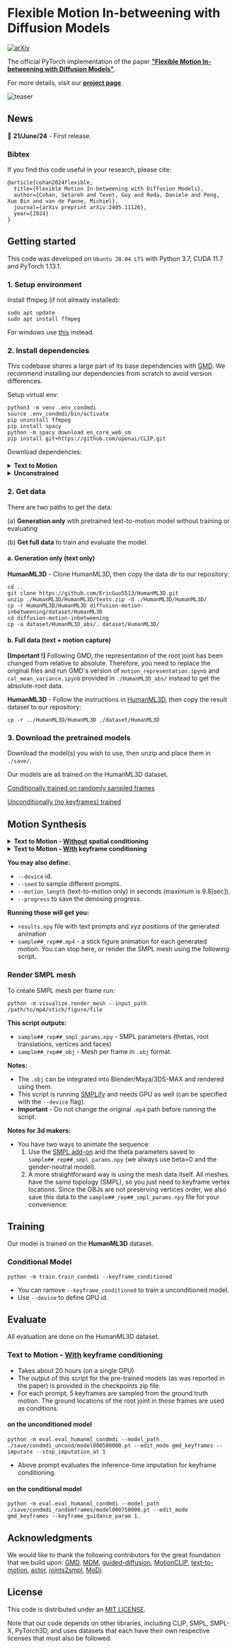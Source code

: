 # Flexible Motion In-betweening with Diffusion Models

[![arXiv](https://img.shields.io/badge/arXiv-<2305.12577>-<COLOR>.svg)](https://arxiv.org/abs/2405.11126)

The official PyTorch implementation of the paper [**"Flexible Motion In-betweening with Diffusion Models"**](https://arxiv.org/pdf/2405.11126).

For more details, visit our [**project page**](https://setarehc.github.io/CondMDI/).

![teaser](./assets/teaser.png)

## News
📢
**21/June/24** - First release.


### Bibtex
If you find this code useful in your research, please cite:

```
@article{cohan2024flexible,
  title={Flexible Motion In-betweening with Diffusion Models},
  author={Cohan, Setareh and Tevet, Guy and Reda, Daniele and Peng, Xue Bin and van de Panne, Michiel},
  journal={arXiv preprint arXiv:2405.11126},
  year={2024}
}
```


## Getting started

This code was developed on `Ubuntu 20.04 LTS` with Python 3.7, CUDA 11.7 and PyTorch 1.13.1.


### 1. Setup environment
Install ffmpeg (if not already installed):

```shell
sudo apt update
sudo apt install ffmpeg
```
For windows use [this](https://www.geeksforgeeks.org/how-to-install-ffmpeg-on-windows/) instead.


### 2. Install dependencies
This codebase shares a large part of its base dependencies with [GMD](https://github.com/korrawe/guided-motion-diffusion). We recommend installing our dependencies from scratch to avoid version differences.

Setup virtual env:
```shell
python3 -m venv .env_condmdi
source .env_condmdi/bin/activate
pip uninstall ffmpeg
pip install spacy
python -m spacy download en_core_web_sm
pip install git+https://github.com/openai/CLIP.git
```

Download dependencies:

<details>
  <summary><b>Text to Motion</b></summary>

```bash
bash prepare/download_smpl_files.sh
bash prepare/download_glove.sh
bash prepare/download_t2m_evaluators.sh
```
</details>

<details>
  <summary><b>Unconstrained</b></summary>

```bash
bash prepare/download_smpl_files.sh
bash prepare/download_recognition_unconstrained_models.sh
```
</details>

### 2. Get data
There are two paths to get the data:

(a) **Generation only** wtih pretrained text-to-motion model without training or evaluating

(b) **Get full data** to train and evaluate the model.


#### a. Generation only (text only)

**HumanML3D** - Clone HumanML3D, then copy the data dir to our repository:

```shell
cd ..
git clone https://github.com/EricGuo5513/HumanML3D.git
unzip ./HumanML3D/HumanML3D/texts.zip -d ./HumanML3D/HumanML3D/
cp -r HumanML3D/HumanML3D diffusion-motion-inbetweening/dataset/HumanML3D
cd diffusion-motion-inbetweening
cp -a dataset/HumanML3D_abs/. dataset/HumanML3D/
```


#### b. Full data (text + motion capture)

**[Important !]**
Following GMD, the representation of the root joint has been changed from relative to absolute. Therefore, you need to replace the original files and run GMD's version of `motion_representation.ipynb` and `cal_mean_variance.ipynb` provided in `./HumanML3D_abs/` instead to get the absolute-root data.

**HumanML3D** - Follow the instructions in [HumanML3D](https://github.com/EricGuo5513/HumanML3D.git),
then copy the result dataset to our repository:

```shell
cp -r ../HumanML3D/HumanML3D ./dataset/HumanML3D
```

### 3. Download the pretrained models

Download the model(s) you wish to use, then unzip and place them in `./save/`.

Our models are all trained on the HumanML3D dataset.

[Conditionally trained on randomly sampled frames](https://drive.google.com/file/d/15mYPp2U0VamWfu1SnwCukUUHczY9RPIP/view?usp=sharing)

[Unconditionally (no keyframes) trained](https://drive.google.com/file/d/1B0PYpmCXXwV0a5mhkgea_J2pOwhYy-k5/view?usp=sharing)



## Motion Synthesis
<details>
  <summary><b>Text to Motion - <u>Without</u> spatial conditioning</b></summary>

This part is a standard text-to-motion generation.

### Generate from test set prompts
#### using the unconditioned model
```shell
python -m sample.synthesize --model_path ./save/condmdi_uncond/model000500000.pt --num_samples 10 --num_repetitions 3
```
#### using the conditional model
```shell
python -m sample.conditional_synthesis --model_path ./save/condmdi_randomframes/model000750000.pt --edit_mode uncond --num_samples 10 --num_repetitions 3
```
* You can use `--no_text` to sample from the conditional model without text conditioning.

### Generate from a single prompt
#### using the unconditioned model
```shell
python -m sample.synthesize --model_path ./save/condmdi_uncond/model000500000.pt --num_samples 10 --num_repetitions 1 --text_prompt "a person is exercising and jumping"
```
#### using the conditional model
```shell
python -m sample.conditional_synthesis --model_path ./save/condmdi_randomframes/model000750000.pt --edit_mode uncond --num_samples 10 --num_repetitions 3 --text_prompt "a person is exercising and jumping"
```
![example](assets/example_text_only.gif)
</details>

<details>
  <summary><b>Text to Motion - <u>With</u> keyframe conditioning</b></summary>

### Generate from a single prompt - condition on keyframe locations
#### using the uncoditioned model
```shell
python -m sample.edit --model_path ./save/condmdi_uncond/model000500000.pt --edit_mode benchmark_sparse --transition_length 5 --num_samples 10 --num_repetitions 3 --imputate --stop_imputation_at 1 --reconstruction_guidance --reconstruction_weight 20 --text_condition "a person throws a ball"
```
* You can remove `--text_condition` to generate samples conditioned only on keyframes (not text).
#### using the conditional model
```shell
python -m sample.conditional_synthesis --model_path ./save/condmdi_randomframes/model000750000.pt --edit_mode benchmark_sparse --transition_length 5 --num_samples 10 --num_repetitions 3 --text_prompt "a person throws a ball"
```

### Generate from test set prompts - condition on keyframe locations
#### using the conditional model
```shell
python -m sample.conditional_synthesis --model_path ./save/condmdi_randomframes/model000750000.pt --edit_mode benchmark_sparse --transition_length 5 --num_samples 10 --num_repetitions 3
```
* You can use `--no_text` to sample from the conditional model without text conditioning.

(In development) Using the `--interactive` flag will start an interactive window that allows you to choose the keyframes yourself. The interactive pattern will override the predefined pattern.
![example](assets/example_conditional_sparse_T=5.gif)


**Useful flags for spatial conditioning:**
* `--edit_mode` to indicate the type of spatial condition.
* `--imputation` to use imputation/inpainting for inference-time conditioning.
    * `stop_imputation_at` to indicate the diffusion step to stop replacement. Default is 0.
* `--reconstruction_guidance` to use reconstruction guidance for inference-time conditioning.
    * `--reconstruction_weight` to indicate the reconstruction guidance weight ($w_r$ in Algorithm 3)
</details>

**You may also define:**
* `--device` id.
* `--seed` to sample different prompts.
* `--motion_length` (text-to-motion only) in seconds (maximum is 9.8[sec]).
* `--progress` to save the denosing progress.

**Running those will get you:**
* `results.npy` file with text prompts and xyz positions of the generated animation
* `sample##_rep##.mp4` - a stick figure animation for each generated motion.
You can stop here, or render the SMPL mesh using the following script.

### Render SMPL mesh

To create SMPL mesh per frame run:

```shell
python -m visualize.render_mesh --input_path /path/to/mp4/stick/figure/file
```

**This script outputs:**
* `sample##_rep##_smpl_params.npy` - SMPL parameters (thetas, root translations, vertices and faces)
* `sample##_rep##_obj` - Mesh per frame in `.obj` format.

**Notes:**
* The `.obj` can be integrated into Blender/Maya/3DS-MAX and rendered using them.
* This script is running [SMPLify](https://smplify.is.tue.mpg.de/) and needs GPU as well (can be specified with the `--device` flag).
* **Important** - Do not change the original `.mp4` path before running the script.

**Notes for 3d makers:**
* You have two ways to animate the sequence:
  1. Use the [SMPL add-on](https://smpl.is.tue.mpg.de/index.html) and the theta parameters saved to `sample##_rep##_smpl_params.npy` (we always use beta=0 and the gender-neutral model).
  1. A more straightforward way is using the mesh data itself. All meshes have the same topology (SMPL), so you just need to keyframe vertex locations.
     Since the OBJs are not preserving vertices order, we also save this data to the `sample##_rep##_smpl_params.npy` file for your convenience.


## Training

Our model is trained on the **HumanML3D** dataset.
### Conditional Model
```shell
python -m train.train_condmdi --keyframe_conditioned
```
* You can ramove `--keyframe_conditioned` to train a unconditioned model.
* Use `--device` to define GPU id.

## Evaluate
All evaluation are done on the HumanML3D dataset.

### Text to Motion - <u>With</u> keyframe conditioning

* Takes about 20 hours (on a single GPU)
* The output of this script for the pre-trained models (as was reported in the paper) is provided in the checkpoints zip file.
* For each prompt, 5 keyframes are sampled from the ground truth motion. The ground locations of the root joint in those frames are used as conditions.

#### on the unconditioned model
```shell
python -m eval.eval_humanml_condmdi --model_path ./save/condmdi_uncond/model000500000.pt --edit_mode gmd_keyframes --imputate --stop_imputation_at 1
```
* Above prompt evaluates the inference-time imputation for keyframe conditioning.

#### on the conditional model
```shell
python -m eval.eval_humanml_condmdi --model_path ./save/condmdi_randomframes/model000750000.pt --edit_mode gmd_keyframes --keyframe_guidance_param 1.
```



## Acknowledgments

We would like to thank the following contributors for the great foundation that we build upon:
[GMD](https://github.com/korrawe/guided-motion-diffusionhttps://github.com/korrawe/guided-motion-diffusion), [MDM](https://github.com/GuyTevet/motion-diffusion-model), [guided-diffusion](https://github.com/openai/guided-diffusion), [MotionCLIP](https://github.com/GuyTevet/MotionCLIP), [text-to-motion](https://github.com/EricGuo5513/text-to-motion), [actor](https://github.com/Mathux/ACTOR), [joints2smpl](https://github.com/wangsen1312/joints2smpl), [MoDi](https://github.com/sigal-raab/MoDi).

## License
This code is distributed under an [MIT LICENSE](LICENSE).

Note that our code depends on other libraries, including CLIP, SMPL, SMPL-X, PyTorch3D, and uses datasets that each have their own respective licenses that must also be followed.